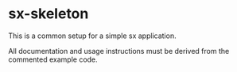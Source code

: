 # sx-skeleton

This is a common setup for a simple sx application.

All documentation and usage instructions must be derived from the commented example code.
